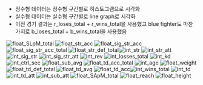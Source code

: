- 정수형 데이터는 정수형 구간별로 히스토그램으로 시각화
- 실수형 데이터는 실수형 구간별로 line graph로 시각화
- 이전 경기 결과는 r_loses_total + r_wins_total을 사용했고 blue fighter도 마찬가지로 b_loses_total + b_wins_total을 사용했음

![float_SLpM_total](https://github.com/user-attachments/assets/1c6cce08-06d1-4dd9-8719-7e8338791aee)
![float_str_acc](https://github.com/user-attachments/assets/d5c36679-1b7e-449f-81d0-4ae115afd9da)
![float_sig_str_acc](https://github.com/user-attachments/assets/ac0769e8-575f-491f-9609-34035aaf8bd5)
![float_sig_str_acc_total](https://github.com/user-attachments/assets/a380cc3e-050e-40a1-956e-dd3334055075)
![float_str_def_total](https://github.com/user-attachments/assets/e5aade76-5961-4dde-b90b-de7d8d1ee7a4)![int_str](https://github.com/user-attachments/assets/bb2a4e92-6015-4b1b-b648-c65f5b921299)
![int_str_att](https://github.com/user-attachments/assets/5cc16519-308b-4554-95a5-e3edb866d8a9)
![int_sig_str](https://github.com/user-attachments/assets/9d20c9b4-9079-4b02-aa4e-ed50186297a2)
![int_sig_str_att](https://github.com/user-attachments/assets/09270bfc-d64c-451b-9737-fa21502fc174)
![int_rev](https://github.com/user-attachments/assets/0af91c63-4a29-44fa-b791-7fb9c01c2241)
![int_losses_total](https://github.com/user-attachments/assets/f485f158-4a12-482f-8f36-8abb3c82cd4b)
![int_kd](https://github.com/user-attachments/assets/d4e0f083-fb2b-445f-8318-720cbbaff388)
![int_ctrl_sec](https://github.com/user-attachments/assets/d38210db-e43b-4a52-a3b9-8e6126952b16)
![float_sub_avg](https://github.com/user-attachments/assets/04d8490e-2839-4575-ba7c-d5217d4c14a2)
![float_td_acc_total](https://github.com/user-attachments/assets/f70a65e7-e83d-4741-89cc-84edefc4fc64)
![int_age](https://github.com/user-attachments/assets/2cf03a10-278e-475d-8068-02b1359604c2)
![float_weight](https://github.com/user-attachments/assets/a56e097d-a5ba-4e1b-a27f-03cf239a9af3)
![float_td_def_total](https://github.com/user-attachments/assets/434a20b1-a6bf-4208-b9d2-c05e1cf1b341)
![float_td_avg](https://github.com/user-attachments/assets/165fd82b-9afe-4cde-9896-39dd1783f089)
![float_td_acc](https://github.com/user-attachments/assets/90a723ee-b4ca-4e04-b629-d9e0898df473)![int_wins_total](https://github.com/user-attachments/assets/3b38aa7d-8332-466c-ac06-2dd2b31194b7)
![int_td](https://github.com/user-attachments/assets/69dfdc57-ff95-4193-b909-28a2f339131a)
![int_td_att](https://github.com/user-attachments/assets/1c1eb309-125a-4a97-b888-737287225a12)
![int_sub_att](https://github.com/user-attachments/assets/509b04a3-69d3-4d4d-923f-8b91bd2317de)
![float_SApM_total](https://github.com/user-attachments/assets/8096a12f-46a4-4b28-8c92-c0733d3e8329)
![float_reach](https://github.com/user-attachments/assets/cc5b98bc-b88d-450e-b002-3c4384967b27)
![float_height](https://github.com/user-attachments/assets/ecc929c3-8dde-463d-8476-bdfbc7056577)



